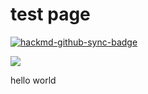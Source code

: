 test page
===


[![hackmd-github-sync-badge](https://hackmd.io/mC_ydeFDR1SSXTIibh8Kog/badge)](https://hackmd.io/mC_ydeFDR1SSXTIibh8Kog)


![](https://i.imgur.com/ZBfW6OU.jpg)

hello world 
